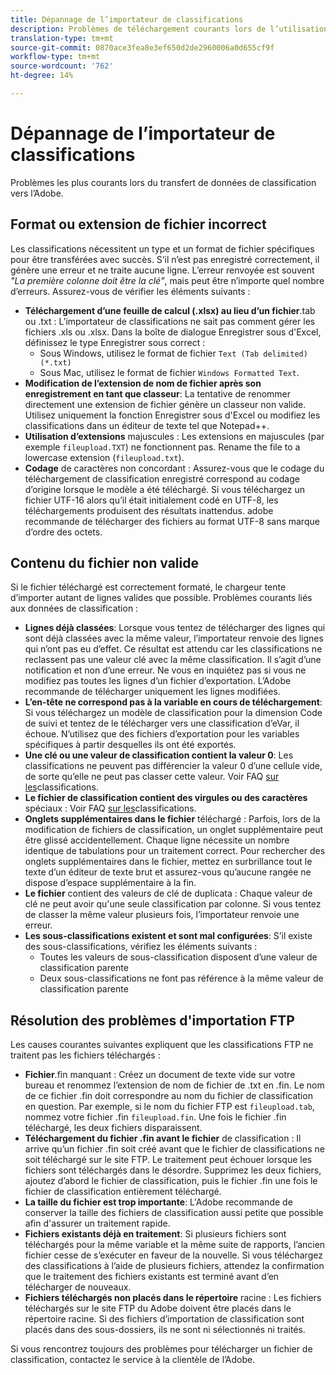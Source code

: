 ```yaml
---
title: Dépannage de l’importateur de classifications
description: Problèmes de téléchargement courants lors de l’utilisation de l’importateur de classifications.
translation-type: tm+mt
source-git-commit: 0870ace3fea8e3ef650d2de2960006a0d655cf9f
workflow-type: tm+mt
source-wordcount: '762'
ht-degree: 14%

---
```



# Dépannage de l’importateur de classifications

Problèmes les plus courants lors du transfert de données de classification vers l’Adobe.

## Format ou extension de fichier incorrect

Les classifications nécessitent un type et un format de fichier spécifiques pour être transférées avec succès. S’il n’est pas enregistré correctement, il génère une erreur et ne traite aucune ligne. L’erreur renvoyée est souvent *&quot;La première colonne doit être la clé&quot;*, mais peut être n’importe quel nombre d’erreurs. Assurez-vous de vérifier les éléments suivants :

* **Téléchargement d’une feuille de calcul (.xlsx) au lieu d’un fichier**.tab ou .txt : L’importateur de classifications ne sait pas comment gérer les fichiers .xls ou .xlsx. Dans la boîte de dialogue Enregistrer sous d&#39;Excel, définissez le type Enregistrer sous correct :
   * Sous Windows, utilisez le format de fichier `Text (Tab delimited) (*.txt)`
   * Sous Mac, utilisez le format de fichier `Windows Formatted Text`.
* **Modification de l’extension de nom de fichier après son enregistrement en tant que classeur**: La tentative de renommer directement une extension de fichier génère un classeur non valide. Utilisez uniquement la fonction Enregistrer sous d&#39;Excel ou modifiez les classifications dans un éditeur de texte tel que Notepad++.
* **Utilisation d’extensions** majuscules : Les extensions en majuscules (par exemple `fileupload.TXT`) ne fonctionnent pas. Rename the file to a lowercase extension (`fileupload.txt`).
* **Codage** de caractères non concordant : Assurez-vous que le codage du téléchargement de classification enregistré correspond au codage d’origine lorsque le modèle a été téléchargé. Si vous téléchargez un fichier UTF-16 alors qu’il était initialement codé en UTF-8, les téléchargements produisent des résultats inattendus. adobe recommande de télécharger des fichiers au format UTF-8 sans marque d’ordre des octets.

## Contenu du fichier non valide

Si le fichier téléchargé est correctement formaté, le chargeur tente d’importer autant de lignes valides que possible. Problèmes courants liés aux données de classification :

* **Lignes déjà classées**: Lorsque vous tentez de télécharger des lignes qui sont déjà classées avec la même valeur, l’importateur renvoie des lignes qui n’ont pas eu d’effet. Ce résultat est attendu car les classifications ne reclassent pas une valeur clé avec la même classification. Il s’agit d’une notification et non d’une erreur. Ne vous en inquiétez pas si vous ne modifiez pas toutes les lignes d’un fichier d’exportation. L’Adobe recommande de télécharger uniquement les lignes modifiées.
* **L’en-tête ne correspond pas à la variable en cours de téléchargement**: Si vous téléchargez un modèle de classification pour la dimension Code de suivi et tentez de le télécharger vers une classification d’eVar, il échoue. N’utilisez que des fichiers d’exportation pour les variables spécifiques à partir desquelles ils ont été exportés.
* **Une clé ou une valeur de classification contient la valeur 0**: Les classifications ne peuvent pas différencier la valeur 0 d’une cellule vide, de sorte qu’elle ne peut pas classer cette valeur. Voir FAQ [sur les](../faq.md)classifications.
* **Le fichier de classification contient des virgules ou des caractères** spéciaux : Voir FAQ [sur les](../faq.md)classifications.
* **Onglets supplémentaires dans le fichier** téléchargé : Parfois, lors de la modification de fichiers de classification, un onglet supplémentaire peut être glissé accidentellement. Chaque ligne nécessite un nombre identique de tabulations pour un traitement correct. Pour rechercher des onglets supplémentaires dans le fichier, mettez en surbrillance tout le texte d’un éditeur de texte brut et assurez-vous qu’aucune rangée ne dispose d’espace supplémentaire à la fin.
* **Le fichier** contient des valeurs de clé de duplicata : Chaque valeur de clé ne peut avoir qu&#39;une seule classification par colonne. Si vous tentez de classer la même valeur plusieurs fois, l’importateur renvoie une erreur.
* **Les sous-classifications existent et sont mal configurées**: S’il existe des sous-classifications, vérifiez les éléments suivants :
   * Toutes les valeurs de sous-classification disposent d’une valeur de classification parente
   * Deux sous-classifications ne font pas référence à la même valeur de classification parente

## Résolution des problèmes d&#39;importation FTP

Les causes courantes suivantes expliquent que les classifications FTP ne traitent pas les fichiers téléchargés :

* **Fichier**.fin manquant : Créez un document de texte vide sur votre bureau et renommez l’extension de nom de fichier de .txt en .fin. Le nom de ce fichier .fin doit correspondre au nom du fichier de classification en question. Par exemple, si le nom du fichier FTP est `fileupload.tab`, nommez votre fichier .fin `fileupload.fin`. Une fois le fichier .fin téléchargé, les deux fichiers disparaissent.
* **Téléchargement du fichier .fin avant le fichier** de classification : Il arrive qu’un fichier .fin soit créé avant que le fichier de classifications ne soit téléchargé sur le site FTP. Le traitement peut échouer lorsque les fichiers sont téléchargés dans le désordre. Supprimez les deux fichiers, ajoutez d’abord le fichier de classification, puis le fichier .fin une fois le fichier de classification entièrement téléchargé.
* **La taille du fichier est trop importante**: L&#39;Adobe recommande de conserver la taille des fichiers de classification aussi petite que possible afin d&#39;assurer un traitement rapide.
* **Fichiers existants déjà en traitement**: Si plusieurs fichiers sont téléchargés pour la même variable et la même suite de rapports, l’ancien fichier cesse de s’exécuter en faveur de la nouvelle. Si vous téléchargez des classifications à l’aide de plusieurs fichiers, attendez la confirmation que le traitement des fichiers existants est terminé avant d’en télécharger de nouveaux.
* **Fichiers téléchargés non placés dans le répertoire** racine : Les fichiers téléchargés sur le site FTP du Adobe doivent être placés dans le répertoire racine. Si des fichiers d’importation de classification sont placés dans des sous-dossiers, ils ne sont ni sélectionnés ni traités.

Si vous rencontrez toujours des problèmes pour télécharger un fichier de classification, contactez le service à la clientèle de l’Adobe.
